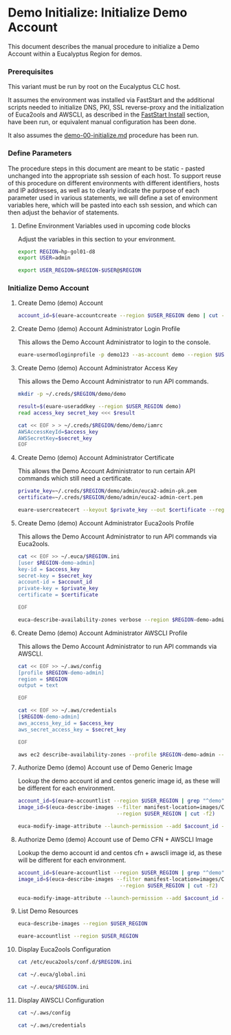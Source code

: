 # Demo Initialize: Initialize Demo Account

This document describes the manual procedure to initialize a Demo Account within a Eucalyptus
Region for demos.

### Prerequisites

This variant must be run by root on the Eucalyptus CLC host.

It assumes the environment was installed via FastStart and the additional scripts needed to
initialize DNS, PKI, SSL reverse-proxy and the initialization of Euca2ools and AWSCLI, as
described in the [FastStart Install](../../../installs/install-10-faststart) section, have
been run, or equivalent manual configuration has been done.

It also assumes the [demo-00-initialize.md](./demo-00-initialize.md) procedure has been run.

### Define Parameters

The procedure steps in this document are meant to be static - pasted unchanged into the appropriate
ssh session of each host. To support reuse of this procedure on different environments with
different identifiers, hosts and IP addresses, as well as to clearly indicate the purpose of each
parameter used in various statements, we will define a set of environment variables here, which
will be pasted into each ssh session, and which can then adjust the behavior of statements.

1. Define Environment Variables used in upcoming code blocks

    Adjust the variables in this section to your environment.

    ```bash
    export REGION=hp-gol01-d8
    export USER=admin

    export USER_REGION=$REGION-$USER@$REGION
    ```

### Initialize Demo Account

1. Create Demo (demo) Account

    ```bash
    account_id=$(euare-accountcreate --region $USER_REGION demo | cut -f2)
    ```

2. Create Demo (demo) Account Administrator Login Profile

    This allows the Demo Account Administrator to login to the console.

    ```bash
    euare-usermodloginprofile -p demo123 --as-account demo --region $USER_REGION admin
    ```

3. Create Demo (demo) Account Administrator Access Key

    This allows the Demo Account Administrator to run API commands.

    ```bash
    mkdir -p ~/.creds/$REGION/demo/demo

    result=$(euare-useraddkey --region $USER_REGION demo)
    read access_key secret_key <<< $result

    cat << EOF > > ~/.creds/$REGION/demo/demo/iamrc
    AWSAccessKeyId=$access_key
    AWSSecretKey=$secret_key
    EOF
    ```

4. Create Demo (demo) Account Administrator Certificate

    This allows the Demo Account Administrator to run certain API commands which still need a
    certificate.

    ```bash
    private_key=~/.creds/$REGION/demo/admin/euca2-admin-pk.pem
    certificate=~/.creds/$REGION/demo/admin/euca2-admin-cert.pem

    euare-usercreatecert --keyout $private_key --out $certificate --region $USER_REGION
    ```

5. Create Demo (demo) Account Administrator Euca2ools Profile

    This allows the Demo Account Administrator to run API commands via Euca2ools.

    ```bash
    cat << EOF >> ~/.euca/$REGION.ini
    [user $REGION-demo-admin]
    key-id = $access_key
    secret-key = $secret_key
    account-id = $account_id
    private-key = $private_key
    certificate = $certificate

    EOF

    euca-describe-availability-zones verbose --region $REGION-demo-admin@$REGION
    ```

6. Create Demo (demo) Account Administrator AWSCLI Profile

    This allows the Demo Account Administrator to run API commands via AWSCLI.

    ```bash
    cat << EOF >> ~/.aws/config
    [profile $REGION-demo-admin]
    region = $REGION
    output = text

    EOF

    cat << EOF >> ~/.aws/credentials
    [$REGION-demo-admin]
    aws_access_key_id = $access_key
    aws_secret_access_key = $secret_key

    EOF

    aws ec2 describe-availability-zones --profile $REGION-demo-admin --region $REGION
    ```

7. Authorize Demo (demo) Account use of Demo Generic Image

    Lookup the demo account id and centos generic image id, as these will be different for each environment.

    ```bash
    account_id=$(euare-accountlist --region $USER_REGION | grep "^demo" | cut -f2)
    image_id=$(euca-describe-images --filter manifest-location=images/CentOS-6-x86_64-GenericCloud.raw.manifest.xml \
                                    --region $USER_REGION | cut -f2)

    euca-modify-image-attribute --launch-permission --add $account_id --region $USER_REGION $image_id
    ```

8. Authorize Demo (demo) Account use of Demo CFN + AWSCLI Image

    Lookup the demo account id and centos cfn + awscli image id, as these will be different for each environment.

    ```bash
    account_id=$(euare-accountlist --region $USER_REGION | grep "^demo" | cut -f2)
    image_id=$(euca-describe-images --filter manifest-location=images/CentOS-6-x86_64-CFN-AWSCLI.raw.manifest.xml \
                                     --region $USER_REGION | cut -f2)

    euca-modify-image-attribute --launch-permission --add $account_id --region $USER_REGION $image_id
    ```

9. List Demo Resources

    ```bash
    euca-describe-images --region $USER_REGION

    euare-accountlist --region $USER_REGION
    ```

10. Display Euca2ools Configuration

    ```bash
    cat /etc/euca2ools/conf.d/$REGION.ini

    cat ~/.euca/global.ini

    cat ~/.euca/$REGION.ini
    ```

11. Display AWSCLI Configuration

    ```bash
    cat ~/.aws/config

    cat ~/.aws/credentials
    ```

